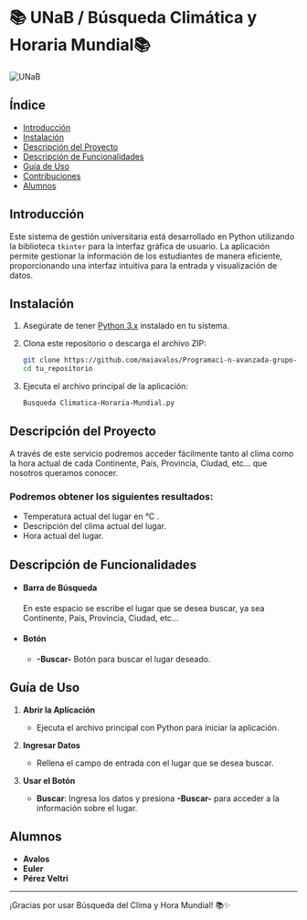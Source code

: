 # 📚 UNaB / Búsqueda Climática y Horaria Mundial📚

![UNaB](https://via.placeholder.com/1000x200/26aaa0/000000?text=B%C3%BAsqueda+Clim%C3%A1tica+y+Horaria+Mundial)

## Índice

- [Introducción](#introducción)
- [Instalación](#instalación)
- [Descripción del Proyecto](#descripción-del-proyecto)
- [Descripción de Funcionalidades](#descripción-de-funcionalidades)
- [Guía de Uso](#guía-de-uso)
- [Contribuciones](#contribuciones)
- [Alumnos](#alumnos)

## Introducción

Este sistema de gestión universitaria está desarrollado en Python utilizando la biblioteca `tkinter` para la interfaz gráfica de usuario. La aplicación permite gestionar la información de los estudiantes de manera eficiente, proporcionando una interfaz intuitiva para la entrada y visualización de datos.

## Instalación

1. Asegúrate de tener [Python 3.x](https://www.python.org/downloads/) instalado en tu sistema.
2. Clona este repositorio o descarga el archivo ZIP:

    ```sh
    git clone https://github.com/maiavalos/Programaci-n-avanzada-grupo-tkinter.git
    cd tu_repositorio
    ```

3. Ejecuta el archivo principal de la aplicación:

    ```sh
    Busqueda Climatica-Horaria-Mundial.py


## Descripción del Proyecto

A través de este servicio podremos acceder fácilmente tanto al clima como la hora actual de cada Continente, País, Provincia, Ciudad, etc... que nosotros queramos conocer.
### Podremos obtener los siguientes resultados:
 - Temperatura actual del lugar en °C .
 - Descripción del clima actual del lugar.
 - Hora actual del lugar.


## Descripción de Funcionalidades

- #### Barra de Búsqueda
     En este espacio se escribe el lugar que se desea buscar, ya sea Continente, País, Provincia, Ciudad, etc...
  
- #### Botón

    - **-Buscar-** Botón para buscar el lugar deseado.

## Guía de Uso

1. **Abrir la Aplicación**
   - Ejecuta el archivo principal con Python para iniciar la aplicación.

2. **Ingresar Datos**
   - Rellena el campo de entrada con el lugar que se desea buscar.

3. **Usar el Botón**
   - **Buscar**: Ingresa los datos y presiona **-Buscar-** para acceder a la información sobre el lugar.


## Alumnos

- **Avalos**
- **Euler**
- **Pérez Veltri**



---

¡Gracias por usar Búsqueda del Clima y Hora Mundial! 📚✨
